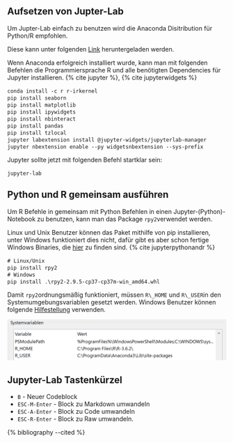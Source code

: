 ## Aufsetzen von Jupter-Lab

Um Jupter-Lab einfach zu benutzen wird die Anaconda Disitribution für Python/R empfohlen.

Diese kann unter folgenden [Link](https://www.anaconda.com/distribution/) heruntergeladen werden.

Wenn Anaconda erfolgreich installiert wurde, kann man mit folgenden Befehlen die Programmiersprache R und alle benötigten Dependencies für Jupyter installieren. {% cite jupyter %}, {% cite jupyterwidgets %} 

```
conda install -c r r-irkernel
pip install seaborn 
pip install matplotlib
pip install ipywidgets
pip install nbinteract
pip install pandas
pip install tzlocal
jupyter labextension install @jupyter-widgets/jupyterlab-manager  
jupyter nbextension enable --py widgetsnbextension --sys-prefix 
```

Jupyter sollte jetzt mit folgenden Befehl startklar sein:

```
jupyter-lab
```

## Python und R gemeinsam ausführen

Um R Befehle in gemeinsam mit Python Befehlen in einen Jupyter-(Python)-Notebook zu benutzen, kann man das Package `rpy2`verwendet werden. 

Linux und Unix Benutzer können das Paket mithilfe von pip installieren, unter Windows funktioniert dies nicht, dafür gibt es aber schon fertige Windows Binaries, die [hier](https://www.lfd.uci.edu/~gohlke/pythonlibs/#rpy2) zu finden sind. {% cite jupyterpythonandr %} 

```
# Linux/Unix
pip install rpy2
# Windows
pip install .\rpy2-2.9.5-cp37-cp37m-win_amd64.whl
```

Damit `rpy2`ordnungsmäßig funktioniert, müssen `R\_HOME` und `R\_USER`in den Systemumgebungsvariablen gesetzt werden. Windows Benutzer können folgende [Hilfestellung](https://en.it1352.com/article/a7469d375f9b40f9b2f4f52567f243ab.html) verwenden.

![Systemvariablen](images/r_properties.png)

## Jupyter-Lab Tastenkürzel

* `B` - Neuer Codeblock
* `ESC-M-Enter` - Block zu Markdown umwandeln
* `ESC-A-Enter` - Block zu Code umwandeln
* `ESC-R-Enter` - Block zu Raw umwandeln.



{% bibliography --cited %}

